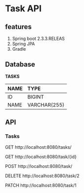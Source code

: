 
# Task API

## features

1. Spring boot 2.3.3.RELEAS
1. Spring JPA
1. Gradle

## Database

__TASKS__

|NAME|TYPE        |
|:---|:-----------|
|ID  |BIGINT      |
|NAME|VARCHAR(255)|


## API
### Tasks

GET http://localhost:8080/tasks/

GET http://localhost:8080/task/{id}

POST http://localhost:8080/task/

DELETE http://localhost:8080/task/2

PATCH http://localhost:8080/task/1

